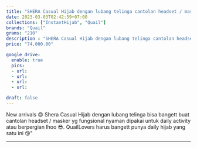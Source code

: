```yaml
---
title: "SHERA Casual Hijab dengan lubang telinga cantolan headset / masker Quail Hijab Bahan Jersey"
date: 2023-03-03T02:42:59+07:00
collections: ["InstantHijab", "Quail"]
brands: "Quail"
grams: "210"
description : "SHERA Casual Hijab dengan lubang telinga cantolan headset / masker Quail Hijab Bahan Jersey"
price: "74,000.00"

google_drive:
  enable: true
  pics:
  - url: 
  - url: 
  - url: 
  - url: 

draft: false
---
```


New arrivals 😍 Shera Casual Hijab dengan lubang telinga bisa bangett buat cantolan headset / masker yg fungsional nyaman dipakai untuk daily activity atau berpergian lhoo 😎. QuailLovers harus bangett punya daily hijab yang satu ini 😘"

----    
 
